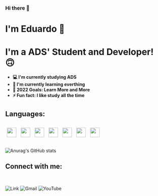 ### Hi there 👋

<!--
**devlovato/devlovato** is a ✨ _special_ ✨ repository because its `README.md` (this file) appears on your GitHub profile.

Here are some ideas to get you started:

- 🔭 I’m currently working on ...
- 🌱 I’m currently learning ...
- 👯 I’m looking to collaborate on ...
- 🤔 I’m looking for help with ...
- 💬 Ask me about ...
- 📫 How to reach me: ...
- 😄 Pronouns: ...
- ⚡ Fun fact: ...
-->

<h1>I'm Eduardo 👋</h1>

# I'm a ADS' Student and Developer! 🙃

<ul style="margin-top:10px">
<li><strong>💻 I'm currently studying ADS</strong> </li>
<li><strong>🌱 I'm currently learning everthing</strong></li>
<li><strong>🚀 2022 Goals: Learn More and More</strong></li>
<li><strong>⚡ Fun fact: I like study all the time</strong></li>
<br>
</ul>

<strong style="font-size:22px;">Languages:</strong>
<br>

<div style="display: inline_block;"><br>
<img style="width:30px; margin:0px 5px" src="https://cdn.jsdelivr.net/gh/devicons/devicon/icons/php/php-original.svg"/>
<img style="width:30px; margin:0px 5px" src="https://cdn.jsdelivr.net/gh/devicons/devicon/icons/mysql/mysql-original.svg" />
<img style="width:30px; margin:0px 5px" src="https://cdn.jsdelivr.net/gh/devicons/devicon/icons/csharp/csharp-original.svg" />
<img style="width:30px; margin:0px 5px" src="https://cdn.jsdelivr.net/gh/devicons/devicon/icons/html5/html5-original.svg" />
<img style="width:30px; margin:0px 5px" src="https://cdn.jsdelivr.net/gh/devicons/devicon/icons/css3/css3-original.svg" />  
<img style="width:30px; margin:0px 5px" src="https://cdn.jsdelivr.net/gh/devicons/devicon/icons/python/python-original.svg" />
<img style="width:30px; margin:0px 5px" src="https://cdn.jsdelivr.net/gh/devicons/devicon/icons/java/java-original.svg" />
</div>
<div style="display:inline-block;">
<br> 

![Anurag's GitHub stats](https://github-readme-stats.vercel.app/api?username=devlovato&show_icons=true&theme=blueberry)

<h2><strong>Connect with me:</strong></h2>
<br>

![Link](https://img.shields.io/badge/LinkedIn-0077B5?style=for-the-badge&logo=linkedin&logoColor=white)
![Gmail](https://img.shields.io/badge/Gmail-D14836?style=for-the-badge&logo=gmail&logoColor=white)
![YouTube](https://img.shields.io/badge/YouTube-FF0000?style=for-the-badge&logo=youtube&logoColor=white)


